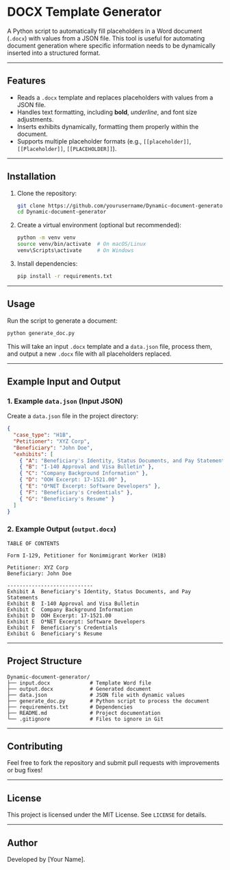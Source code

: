 # DOCX Template Generator

A Python script to automatically fill placeholders in a Word document (`.docx`) with values from a JSON file. This tool is useful for automating document generation where specific information needs to be dynamically inserted into a structured format.

---

## **Features**

- Reads a `.docx` template and replaces placeholders with values from a JSON file.
- Handles text formatting, including **bold**, _underline_, and font size adjustments.
- Inserts exhibits dynamically, formatting them properly within the document.
- Supports multiple placeholder formats (e.g., `[[placeholder]]`, `[[Placeholder]]`, `[[PLACEHOLDER]]`).

---

## **Installation**

1. Clone the repository:
   ```sh
   git clone https://github.com/yourusername/Dynamic-document-generator.git
   cd Dynamic-document-generator
   ```

2. Create a virtual environment (optional but recommended):
   ```sh
   python -m venv venv
   source venv/bin/activate  # On macOS/Linux
   venv\Scripts\activate     # On Windows
   ```

3. Install dependencies:
   ```sh
   pip install -r requirements.txt
   ```

---

## **Usage**

Run the script to generate a document:
```sh
python generate_doc.py
```

This will take an input `.docx` template and a `data.json` file, process them, and output a new `.docx` file with all placeholders replaced.

---

## **Example Input and Output**

### **1. Example `data.json` (Input JSON)**  
Create a `data.json` file in the project directory:

```json
{
  "case_type": "H1B",
  "Petitioner": "XYZ Corp",
  "Beneficiary": "John Doe",
  "exhibits": [
    { "A": "Beneficiary's Identity, Status Documents, and Pay Statements" },
    { "B": "I-140 Approval and Visa Bulletin" },
    { "C": "Company Background Information" },
    { "D": "OOH Excerpt: 17-1521.00" },
    { "E": "O*NET Excerpt: Software Developers" },
    { "F": "Beneficiary's Credentials" },
    { "G": "Beneficiary's Resume" }
  ]
}
```

### **2. Example Output (`output.docx`)**

```
TABLE OF CONTENTS

Form I-129, Petitioner for Nonimmigrant Worker (H1B)

Petitioner: XYZ Corp
Beneficiary: John Doe

----------------------------
Exhibit A  Beneficiary's Identity, Status Documents, and Pay Statements
Exhibit B  I-140 Approval and Visa Bulletin
Exhibit C  Company Background Information
Exhibit D  OOH Excerpt: 17-1521.00
Exhibit E  O*NET Excerpt: Software Developers
Exhibit F  Beneficiary's Credentials
Exhibit G  Beneficiary's Resume
```

---

## **Project Structure**
```
Dynamic-document-generator/
├── input.docx             # Template Word file
├── output.docx            # Generated document
├── data.json              # JSON file with dynamic values
├── generate_doc.py        # Python script to process the document
├── requirements.txt       # Dependencies
├── README.md              # Project documentation
└── .gitignore             # Files to ignore in Git
```

---

## **Contributing**
Feel free to fork the repository and submit pull requests with improvements or bug fixes!

---

## **License**
This project is licensed under the MIT License. See `LICENSE` for details.

---

## **Author**
Developed by [Your Name].